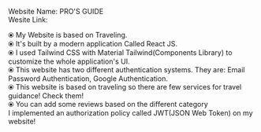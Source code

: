 Website Name: PRO'S GUIDE
</br>
Wesite Link: 

⦿ My Website is based on Traveling.
</br>
⦿ It's built by a modern application Called React JS.
</br>
⦿ I used Tailwind CSS with Material Tailwind(Components Library) to customize the whole application's UI.
</br>
⦿ This website has two different authentication systems. They are: Email Password Authentication, Google Authentication.
</br>
⦿ This website is based on traveling so there are few services for travel guidance! Check them!
</br>
⦿ You can add some reviews based on the different category
</br>
I implemented an authorization policy called JWT(JSON Web Token) on my website!

